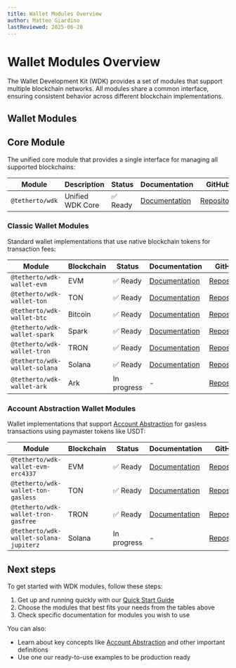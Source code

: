 ```yaml
---
title: Wallet Modules Overview
author: Matteo Giardino
lastReviewed: 2025-06-28
---
```


# Wallet Modules Overview

The Wallet Development Kit (WDK) provides a set of modules that support multiple blockchain networks. All modules share a common interface, ensuring consistent behavior across different blockchain implementations.

## Wallet Modules

## Core Module

The unified core module that provides a single interface for managing all supported blockchains:

| Module | Description | Status | Documentation | GitHub |
|--------|-------------|--------|---------------|---------|
| `@tetherto/wdk` | Unified WDK Core | ✅ Ready | [Documentation](./wdk-core/overview.md) | [Repository](https://github.com/tetherto/wdk-core) |


### Classic Wallet Modules

Standard wallet implementations that use native blockchain tokens for transaction fees:

| Module | Blockchain | Status | Documentation | GitHub |
|--------|------------|--------|---------------|---------|
| `@tetherto/wdk-wallet-evm` | EVM | ✅ Ready | [Documentation](./wallet-evm/overview.md) | [Repository](https://github.com/tetherto/wdk-wallet-evm) |
| `@tetherto/wdk-wallet-ton` | TON | ✅ Ready | [Documentation](./wallet-ton/overview.md) | [Repository](https://github.com/tetherto/wdk-wallet-ton) |
| `@tetherto/wdk-wallet-btc` | Bitcoin | ✅ Ready | [Documentation](./wallet-btc/overview.md) | [Repository](https://github.com/tetherto/wdk-wallet-btc) |
| `@tetherto/wdk-wallet-spark` | Spark | ✅ Ready | [Documentation](./wallet-spark/overview.md) | [Repository](https://github.com/tetherto/wdk-wallet-spark) |
| `@tetherto/wdk-wallet-tron` | TRON | ✅ Ready | [Documentation](./wallet-tron/overview.md) | [Repository](https://github.com/tetherto/wdk-wallet-tron) |
| `@tetherto/wdk-wallet-solana` | Solana | ✅ Ready | [Documentation](./wallet-solana/overview.md) | [Repository](https://github.com/tetherto/wdk-wallet-solana) |
| `@tetherto/wdk-wallet-ark` | Ark | In progress | - | [Repository](https://github.com/tetherto/wdk-wallet-ark) |

### Account Abstraction Wallet Modules

Wallet implementations that support [Account Abstraction](../resources/concepts.md#account-abstraction) for gasless transactions using paymaster tokens like USDT:

| Module | Blockchain | Status | Documentation | GitHub |
|--------|------------|--------|---------------|---------|
| `@tetherto/wdk-wallet-evm-erc4337` | EVM | ✅ Ready | [Documentation](./wallet-evm-erc-4337/overview.md) | [Repository](https://github.com/tetherto/wdk-wallet-evm-erc-4337) |
| `@tetherto/wdk-wallet-ton-gasless` | TON | ✅ Ready | [Documentation](./wallet-ton-gasless/overview.md) | [Repository](https://github.com/tetherto/wdk-wallet-ton-gasless) |
| `@tetherto/wdk-wallet-tron-gasfree` | TRON | ✅ Ready | [Documentation](./wallet-tron-gasfree/overview.md) | [Repository](https://github.com/tetherto/wdk-wallet-tron-gasfree) |
| `@tetherto/wdk-wallet-solana-jupiterz` | Solana | In progress | - | [Repository](https://github.com/tetherto/wdk-wallet-solana-jupiterz) |

## Next steps

To get started with WDK modules, follow these steps:

1. Get up and running quickly with our [Quick Start Guide](../../getting-started/quick-start.md)
2. Choose the modules that best fits your needs from the tables above 
3. Check specific documentation for modules you wish to use

You can also:

- Learn about key concepts like [Account Abstraction](../../resources/concepts.md) and other important definitions
- Use one our ready-to-use examples to be production ready
